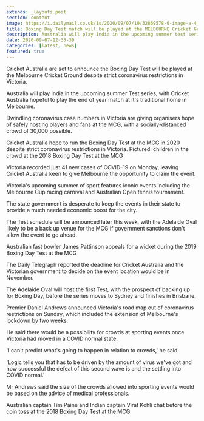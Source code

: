 ```yaml
---
extends: _layouts.post
section: content
image: https://i.dailymail.co.uk/1s/2020/09/07/10/32869578-0-image-a-4_1599472515972.jpg 
title: Boxing Day Test match will be played at the MELBOURNE Cricket Ground in front of 30,000 fans 
description: Australia will play India in the upcoming summer test series, with Cricket Australia hopeful to play the end of year test match at its traditional home in Melbourne. 
date: 2020-09-07-12-35-39 
categories: [latest, news] 
featured: true 
--- 
```

Cricket Australia are set to announce the Boxing Day Test will be played at the Melbourne Cricket Ground despite strict coronavirus restrictions in Victoria.

Australia will play India in the upcoming summer Test series, with Cricket Australia hopeful to play the end of year match at it's traditional home in Melbourne.

Dwindling coronavirus case numbers in Victoria are giving organisers hope of safely hosting players and fans at the MCG, with a socially-distanced crowd of 30,000 possible.

Cricket Australia hope to run the Boxing Day Test at the MCG in 2020 despite strict coronavirus restrictions in Victoria. Pictured: children in the crowd at the 2018 Boxing Day Test at the MCG

Victoria recorded just 41 new cases of COVID-19 on Monday, leaving Cricket Australia keen to give Melbourne the opportunity to claim the event. 

Victoria's upcoming summer of sport features iconic events including the Melbourne Cup racing carnival and Australian Open tennis tournament.

The state government is desperate to keep the events in their state to provide a much needed economic boost for the city.

The Test schedule will be announced later this week, with the Adelaide Oval likely to be a back up venue for the MCG if government sanctions don't allow the event to go ahead.

Australian fast bowler James Pattinson appeals for a wicket during the 2019 Boxing Day Test at the MCG

The Daily Telegraph reported the deadline for Cricket Australia and the Victorian government to decide on the event location would be in November.

The Adelaide Oval will host the first Test, with the prospect of backing up for Boxing Day, before the series moves to Sydney and finishes in Brisbane. 

Premier Daniel Andrews announced Victoria's road map out of coronavirus restrictions on Sunday, which included the extension of Melbourne's lockdown by two weeks. 

He said there would be a possibility for crowds at sporting events once Victoria had moved in a COVID normal state.

'I can't predict what's going to happen in relation to crowds,' he said.

'Logic tells you that has to be driven by the amount of virus we've got and how successful the defeat of this second wave is and the settling into COVID normal.'

Mr Andrews said the size of the crowds allowed into sporting events would be based on the advice of medical professionals.  

Australian captain Tim Paine and Indian captain Virat Kohli chat before the coin toss at the 2018 Boxing Day Test at the MCG

